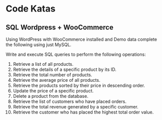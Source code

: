 # Code Katas

## SQL Wordpress + WooCommerce

Using WordPress with WooCommerce installed and Demo data complete the following using just MySQL. 

Write and execute SQL queries to perform the following operations:

1. Retrieve a list of all products.
2. Retrieve the details of a specific product by its ID.
3. Retrieve the total number of products.
4. Retrieve the average price of all products.
5. Retrieve the products sorted by their price in descending order.
6. Update the price of a specific product.
7. Delete a product from the database.
8. Retrieve the list of customers who have placed orders.
9. Retrieve the total revenue generated by a specific customer.
10. Retrieve the customer who has placed the highest total order value.
